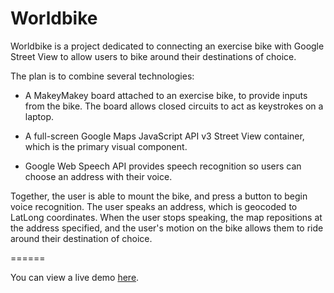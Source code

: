 # Worldbike

Worldbike is a project dedicated to connecting an exercise bike with Google
Street View to allow users to bike around their destinations of choice.

The plan is to combine several technologies:

- A MakeyMakey board attached to an exercise bike, to provide inputs from the
bike. The board allows closed circuits to act as keystrokes on a laptop.

- A full-screen Google Maps JavaScript API v3 Street View container, which is
the primary visual component.

- Google Web Speech API provides speech recognition so users can choose an
address with their voice.

Together, the user is able to mount the bike, and press a button to begin
voice recognition. The user speaks an address, which is geocoded to LatLong
coordinates. When the user stops speaking, the map repositions at the address
specified, and the user's motion on the bike allows them to ride around their
destination of choice.

======

You can view a live demo [here](http://dbd.mit.edu/worldbike/).